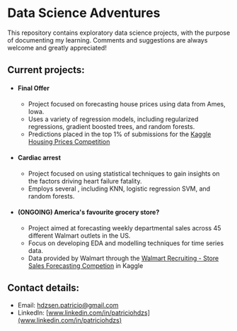 # Data Science Adventures

This repository contains exploratory data science projects, with the purpose of documenting my learning. Comments and suggestions are always welcome and greatly appreciated!

## Current projects:

- #### Final Offer

  - Project focused on forecasting house prices using data from Ames, Iowa.
  - Uses a variety of regression models, including regularized regressions, gradient boosted trees, and random forests.
  - Predictions placed in the top 1% of submissions for the [Kaggle Housing Prices Competition](https://www.kaggle.com/c/home-data-for-ml-course) 

- #### Cardiac arrest 
  - Project focused on using statistical techniques to gain insights on the factors driving heart failure fatality.
  - Employs several , including KNN, logistic regression SVM, and random forests.
  
- #### (ONGOING) America's favourite grocery store?
  - Project aimed at forecasting weekly departmental sales across 45 different Walmart outlets in the US.
  - Focus on developing EDA and modelling techniques for time series data.
  - Data provided by Walmart through the [Walmart Recruiting - Store Sales Forecasting Competion](https://www.kaggle.com/c/walmart-recruiting-store-sales-forecasting/data) in Kaggle

## Contact details:
- Email: hdzsen.patricio@gmail.com
- LinkedIn: [www.linkedin.com/in/patriciohdzs](www.linkedin.com/in/patriciohdzs)
